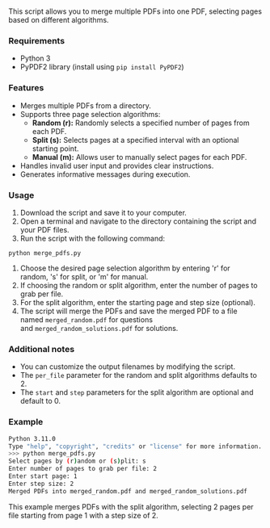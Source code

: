 #

This script allows you to merge multiple PDFs into one PDF, selecting pages based on different algorithms.

### **Requirements**

-   Python 3
-   PyPDF2 library (install using `pip install PyPDF2`)

### **Features**

-   Merges multiple PDFs from a directory.
-   Supports three page selection algorithms:
    -   **Random (r):** Randomly selects a specified number of pages from each PDF.
    -   **Split (s):** Selects pages at a specified interval with an optional starting point.
    -   **Manual (m):** Allows user to manually select pages for each PDF.
-   Handles invalid user input and provides clear instructions.
-   Generates informative messages during execution.

### **Usage**

1. Download the script and save it to your computer.
2. Open a terminal and navigate to the directory containing the script and your PDF files.
3. Run the script with the following command:

`python merge_pdfs.py`

1. Choose the desired page selection algorithm by entering 'r' for random, 's' for split, or 'm' for manual.
2. If choosing the random or split algorithm, enter the number of pages to grab per file.
3. For the split algorithm, enter the starting page and step size (optional).
4. The script will merge the PDFs and save the merged PDF to a file named `merged_random.pdf` for questions and `merged_random_solutions.pdf` for solutions.

### **Additional notes**

-   You can customize the output filenames by modifying the script.
-   The `per_file` parameter for the random and split algorithms defaults to 2.
-   The `start` and `step` parameters for the split algorithm are optional and default to 0.

### **Example**

```bash
Python 3.11.0
Type "help", "copyright", "credits" or "license" for more information.
>>> python merge_pdfs.py
Select pages by (r)andom or (s)plit: s
Enter number of pages to grab per file: 2
Enter start page: 1
Enter step size: 2
Merged PDFs into merged_random.pdf and merged_random_solutions.pdf
```

This example merges PDFs with the split algorithm, selecting 2 pages per file starting from page 1 with a step size of 2.
